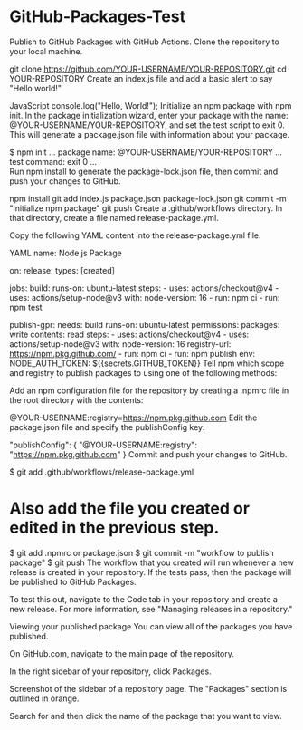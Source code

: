 # GitHub-Packages-Test
Publish to GitHub Packages with GitHub Actions.
Clone the repository to your local machine.

git clone https://github.com/YOUR-USERNAME/YOUR-REPOSITORY.git
cd YOUR-REPOSITORY
Create an index.js file and add a basic alert to say "Hello world!"

JavaScript
console.log("Hello, World!");
Initialize an npm package with npm init. In the package initialization wizard, enter your package with the name: @YOUR-USERNAME/YOUR-REPOSITORY, and set the test script to exit 0. This will generate a package.json file with information about your package.

$ npm init
  ...
  package name: @YOUR-USERNAME/YOUR-REPOSITORY
  ...
  test command: exit 0
  ...    
Run npm install to generate the package-lock.json file, then commit and push your changes to GitHub.

npm install
git add index.js package.json package-lock.json
git commit -m "initialize npm package"
git push
Create a .github/workflows directory. In that directory, create a file named release-package.yml.

Copy the following YAML content into the release-package.yml file.

YAML
name: Node.js Package

on:
  release:
    types: [created]

jobs:
  build:
    runs-on: ubuntu-latest
    steps:
      - uses: actions/checkout@v4
      - uses: actions/setup-node@v3
        with:
          node-version: 16
      - run: npm ci
      - run: npm test

  publish-gpr:
    needs: build
    runs-on: ubuntu-latest
    permissions:
      packages: write
      contents: read
    steps:
      - uses: actions/checkout@v4
      - uses: actions/setup-node@v3
        with:
          node-version: 16
          registry-url: https://npm.pkg.github.com/
      - run: npm ci
      - run: npm publish
        env:
          NODE_AUTH_TOKEN: ${{secrets.GITHUB_TOKEN}}
Tell npm which scope and registry to publish packages to using one of the following methods:

Add an npm configuration file for the repository by creating a .npmrc file in the root directory with the contents:

@YOUR-USERNAME:registry=https://npm.pkg.github.com
Edit the package.json file and specify the publishConfig key:

"publishConfig": {
  "@YOUR-USERNAME:registry": "https://npm.pkg.github.com"
}
Commit and push your changes to GitHub.

$ git add .github/workflows/release-package.yml
# Also add the file you created or edited in the previous step.
$ git add .npmrc or package.json
$ git commit -m "workflow to publish package"
$ git push
The workflow that you created will run whenever a new release is created in your repository. If the tests pass, then the package will be published to GitHub Packages.

To test this out, navigate to the Code tab in your repository and create a new release. For more information, see "Managing releases in a repository."

Viewing your published package
You can view all of the packages you have published.

On GitHub.com, navigate to the main page of the repository.

In the right sidebar of your repository, click Packages.

Screenshot of the sidebar of a repository page. The "Packages" section is outlined in orange.

Search for and then click the name of the package that you want to view.

